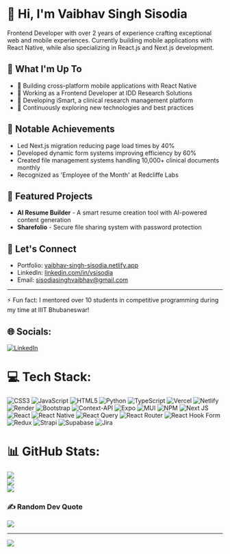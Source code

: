 # 👋 Hi, I'm Vaibhav Singh Sisodia

Frontend Developer with over 2 years of experience crafting exceptional web and mobile experiences. Currently building mobile applications with React Native, while also specializing in React.js and Next.js development.

## 🚀 What I'm Up To

- 📱 Building cross-platform mobile applications with React Native
- 💼 Working as a Frontend Developer at IDD Research Solutions
- 🔧 Developing iSmart, a clinical research management platform
- 🌱 Continuously exploring new technologies and best practices

## 🎯 Notable Achievements

- Led Next.js migration reducing page load times by 40%
- Developed dynamic form systems improving efficiency by 60%
- Created file management systems handling 10,000+ clinical documents monthly
- Recognized as 'Employee of the Month' at Redcliffe Labs

## 🌟 Featured Projects

- **AI Resume Builder** - A smart resume creation tool with AI-powered content generation
- **Sharefolio** - Secure file sharing system with password protection

## 🤝 Let's Connect

- Portfolio: [vaibhav-singh-sisodia.netlify.app](https://vaibhav-singh-sisodia.netlify.app)
- LinkedIn: [linkedin.com/in/vsisodia](https://linkedin.com/in/vsisodia)
- Email: sisodiasinghvaibhav@gmail.com

---

⚡ Fun fact: I mentored over 10 students in competitive programming during my time at IIIT Bhubaneswar!

## 🌐 Socials:
[![LinkedIn](https://img.shields.io/badge/LinkedIn-%230077B5.svg?logo=linkedin&logoColor=white)](https://linkedin.com/in/vsisodia) 

# 💻 Tech Stack:
![CSS3](https://img.shields.io/badge/css3-%231572B6.svg?style=for-the-badge&logo=css3&logoColor=white) ![JavaScript](https://img.shields.io/badge/javascript-%23323330.svg?style=for-the-badge&logo=javascript&logoColor=%23F7DF1E) ![HTML5](https://img.shields.io/badge/html5-%23E34F26.svg?style=for-the-badge&logo=html5&logoColor=white) ![Python](https://img.shields.io/badge/python-3670A0?style=for-the-badge&logo=python&logoColor=ffdd54) ![TypeScript](https://img.shields.io/badge/typescript-%23007ACC.svg?style=for-the-badge&logo=typescript&logoColor=white) ![Vercel](https://img.shields.io/badge/vercel-%23000000.svg?style=for-the-badge&logo=vercel&logoColor=white) ![Netlify](https://img.shields.io/badge/netlify-%23000000.svg?style=for-the-badge&logo=netlify&logoColor=#00C7B7) ![Render](https://img.shields.io/badge/Render-%46E3B7.svg?style=for-the-badge&logo=render&logoColor=white) ![Bootstrap](https://img.shields.io/badge/bootstrap-%238511FA.svg?style=for-the-badge&logo=bootstrap&logoColor=white) ![Context-API](https://img.shields.io/badge/Context--Api-000000?style=for-the-badge&logo=react) ![Expo](https://img.shields.io/badge/expo-1C1E24?style=for-the-badge&logo=expo&logoColor=#D04A37) ![MUI](https://img.shields.io/badge/MUI-%230081CB.svg?style=for-the-badge&logo=mui&logoColor=white) ![NPM](https://img.shields.io/badge/NPM-%23CB3837.svg?style=for-the-badge&logo=npm&logoColor=white) ![Next JS](https://img.shields.io/badge/Next-black?style=for-the-badge&logo=next.js&logoColor=white) ![React](https://img.shields.io/badge/react-%2320232a.svg?style=for-the-badge&logo=react&logoColor=%2361DAFB) ![React Native](https://img.shields.io/badge/react_native-%2320232a.svg?style=for-the-badge&logo=react&logoColor=%2361DAFB) ![React Query](https://img.shields.io/badge/-React%20Query-FF4154?style=for-the-badge&logo=react%20query&logoColor=white) ![React Router](https://img.shields.io/badge/React_Router-CA4245?style=for-the-badge&logo=react-router&logoColor=white) ![React Hook Form](https://img.shields.io/badge/React%20Hook%20Form-%23EC5990.svg?style=for-the-badge&logo=reacthookform&logoColor=white) ![Redux](https://img.shields.io/badge/redux-%23593d88.svg?style=for-the-badge&logo=redux&logoColor=white) ![Strapi](https://img.shields.io/badge/strapi-%232E7EEA.svg?style=for-the-badge&logo=strapi&logoColor=white) ![Supabase](https://img.shields.io/badge/Supabase-3ECF8E?style=for-the-badge&logo=supabase&logoColor=white) ![Jira](https://img.shields.io/badge/jira-%230A0FFF.svg?style=for-the-badge&logo=jira&logoColor=white)
# 📊 GitHub Stats:
![](https://github-readme-stats.vercel.app/api?username=Vaibhav-28&theme=dark&hide_border=false&include_all_commits=false&count_private=false)<br/>
![](https://github-readme-streak-stats.herokuapp.com/?user=Vaibhav-28&theme=dark&hide_border=false)<br/>
![](https://github-readme-stats.vercel.app/api/top-langs/?username=Vaibhav-28&theme=dark&hide_border=false&include_all_commits=false&count_private=false&layout=compact)

### ✍️ Random Dev Quote
![](https://quotes-github-readme.vercel.app/api?type=horizontal&theme=radical)

---
[![](https://visitcount.itsvg.in/api?id=Vaibhav-28&icon=2&color=1)](https://visitcount.itsvg.in)

<!-- Proudly created with GPRM ( https://gprm.itsvg.in ) -->
